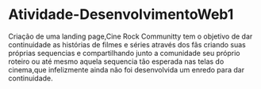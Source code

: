 # Atividade-DesenvolvimentoWeb1
Criação de uma landing page,Cine Rock Communitty tem o objetivo de dar continuidade as histórias de filmes e séries através dos fãs criando suas próprias sequencias e compartilhando junto a comunidade seu próprio roteiro ou até mesmo aquela sequencia tão esperada nas telas do cinema,que infelizmente ainda não foi desenvolvida um enredo para dar continuidade.
